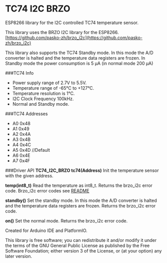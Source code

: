 # TC74 I2C BRZO

ESP8266 library for the I2C controlled TC74 temperature sensor.

This library uses the BRZO I2C library for the ESP8266.
[https://github.com/pasko-zh/brzo_i2c](https://github.com/pasko-zh/brzo_i2c)


This library also supports the TC74 Standby mode.
In this mode the A/D converter is halted and the temperature data registers are frozen.
In Standby mode the power consumption is 5 µA (in normal mode 200 μA)

###TC74 Info
- Power supply range of 2.7V to 5.5V.
- Temperature range of -65°C to +127°C.
- Temperature resolution is 1°C.
- I2C Clock Frequency 100kHz.
- Normal and Standby mode.

###TC74 Addresses
  - A0	0x48
  - A1	0x49
  - A2	0x4A
  - A3	0x4B
  - A4	0x4C
  - A5	0x4D //Default
  - A6	0x4E
  - A7	0x4F
  
###Driver API
**TC74_I2C_BRZO tc74(Address)**
Init the temperature sensor with the given address.

**temp(int8_t)**
Read the temperature as int8_t. Returns the brzo_i2c error code.
Brzo_i2c error codes see [README](https://github.com/pasko-zh/brzo_i2c/blob/master/README.md)

**standby()**
Set the standby mode. In this mode the A/D converter is halted and the temperature data registers are frozen.
Returns the brzo_i2c error code.

**on()**
Set the normal mode. Returns the brzo_i2c error code.



Created for Arduino IDE and PlatformIO.


This library is free software; you can redistribute it and/or
modify it under the terms of the GNU General Public
License as published by the Free Software Foundation; either
version 3 of the License, or (at your option) any later version.

